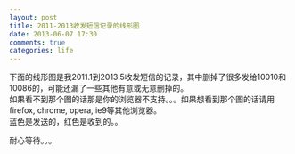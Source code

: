 ```yaml
---
layout: post
title: 2011-2013收发短信记录的线形图
date: 2013-06-07 17:30
comments: true
categories: life
---
```



下面的线形图是我2011.1到2013.5收发短信的记录，其中删掉了很多发给10010和10086的，可能还漏了一些其他有意或无意删掉的。  
如果看不到那个图的话那是你的浏览器不支持。。。如果想看到那个图的话请用firefox, chrome, opera, ie9等其他浏览器。  
蓝色是发送的，红色是收到的。。


<script src="/js/d3.v3.js"></script>
<script src="/js/underscore-1.4.3.js"></script>

<div class="tips">耐心等待。。。</div>
<div class="here"></div>
<script src="/js/app_sms_send.js" type="text/javascript"></script>
